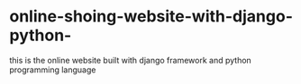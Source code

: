 # online-shoing-website-with-django-python-
this is the online website built with django framework and python programming language 
